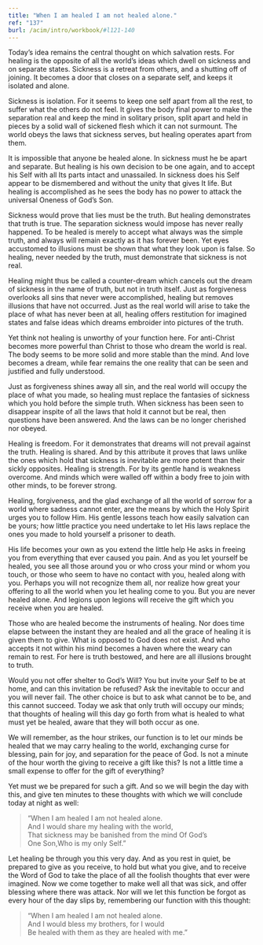 ```yaml
---
title: "When I am healed I am not healed alone."
ref: "137"
burl: /acim/intro/workbook/#l121-140
---
```


Today’s idea remains the central thought on which salvation rests. For
healing is the opposite of all the world’s ideas which dwell on sickness
and on separate states. Sickness is a retreat from others, and a
shutting off of joining. It becomes a door that closes on a separate
self, and keeps it isolated and alone.

Sickness is isolation. For it seems to keep one self apart from all the
rest, to suffer what the others do not feel. It gives the body final
power to make the separation real and keep the mind in solitary prison,
split apart and held in pieces by a solid wall of sickened flesh which
it can not surmount. The world obeys the laws that sickness serves, but
healing operates apart from them.

It is impossible that anyone be healed alone. In sickness must he be
apart and separate. But healing is his own decision to be one again, and
to accept his Self with all Its parts intact and unassailed. In sickness
does his Self appear to be dismembered and without the unity that gives
It life. But healing is accomplished as he sees the body has no power to
attack the universal Oneness of God’s Son.

Sickness would prove that lies must be the truth. But healing
demonstrates that truth is true. The separation sickness would impose has
never really happened. To be healed is merely to accept what always was
the simple truth, and always will remain exactly as it has forever been.
Yet eyes accustomed to illusions must be shown that what they look upon
is false. So healing, never needed by the truth, must demonstrate that
sickness is not real.

Healing might thus be called a counter-dream which cancels out the dream
of sickness in the name of truth, but not in truth itself. Just as
forgiveness overlooks all sins that never were accomplished, healing but
removes illusions that have not occurred. Just as the real world will
arise to take the place of what has never been at all, healing offers
restitution for imagined states and false ideas which dreams embroider
into pictures of the truth.

Yet think not healing is unworthy of your function here. For anti-Christ
becomes more powerful than Christ to those who dream
the world is real. The body seems to be more solid and more stable than
the mind. And love becomes a dream, while fear remains the one reality
that can be seen and justified and fully understood.

Just as forgiveness shines away all sin, and the real world will occupy
the place of what you made, so healing must replace the fantasies of
sickness which you hold before the simple truth. When sickness has been
seen to disappear inspite of all the laws that hold it cannot but be
real, then questions have been answered. And the laws can be no longer
cherished nor obeyed.

Healing is freedom. For it demonstrates that dreams will not prevail
against the truth. Healing is shared. And by this attribute it proves
that laws unlike the ones which hold that sickness is inevitable are
more potent than their sickly opposites. Healing is strength. For by its
gentle hand is weakness overcome. And minds which were walled off within
a body free to join with other minds, to be forever strong.

Healing, forgiveness, and the glad exchange of all the world of sorrow
for a world where sadness cannot enter, are the means by which the Holy
Spirit urges you to follow Him. His gentle lessons teach how easily
salvation can be yours; how little practice you need undertake to let
His laws replace the ones you made to hold yourself a prisoner to death.

His life becomes your own as you extend the little help He asks in
freeing you from everything that ever caused you pain. And as you let
yourself be healed, you see all those around you or who cross your mind
or whom you touch, or those who seem to have no contact with you, healed
along with you. Perhaps you will not recognize them all, nor realize how
great your offering to all the world when you let healing come to you.
But you are never healed alone. And legions upon legions will receive
the gift which you receive when you are healed.

Those who are healed become the instruments of healing. Nor does time
elapse between the instant they are healed and all the grace of healing
it is given them to give. What is opposed to God does not exist. And who
accepts it not within his mind becomes a haven where the weary can
remain to rest. For here is truth bestowed, and here are all illusions
brought to truth.

Would you not offer shelter to God’s Will? You but invite your
Self to be at home, and can this invitation be refused? Ask the
inevitable to occur and you will never fail. The other choice is but to
ask what cannot be to be, and this cannot succeed. Today we ask that only
truth will occupy our minds; that thoughts of healing will this day go
forth from what is healed to what must yet be healed, aware that they
will both occur as one.

We will remember, as the hour strikes, our function is to let our minds
be healed that we may carry healing to the world, exchanging curse for
blessing, pain for joy, and separation for the peace of God. Is not a
minute of the hour worth the giving to receive a gift like this? Is not
a little time a small expense to offer for the gift of everything?

Yet must we be prepared for such a gift. And so we will begin the day
with this, and give ten minutes to these thoughts with which we will
conclude today at night as well:

> “When I am healed I am not healed alone.<br/>
> And I would share my healing with the world,<br/>
> That sickness may be banished from the mind Of God’s<br/>
> One Son,Who is my only Self.”

Let healing be through you this very day. And as you rest in quiet, be
prepared to give as you receive, to hold but what you give, and to
receive the Word of God to take the place of all the foolish thoughts
that ever were imagined. Now we come together to make well all that was
sick, and offer blessing where there was attack. Nor will we let this
function be forgot as every hour of the day slips by, remembering our
function with this thought:

> “When I am healed I am not healed alone.<br/>
> And I would bless my brothers, for I would<br/>
> Be healed with them as they are healed with me.”

